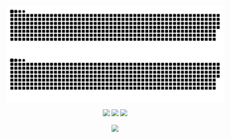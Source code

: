 
<div align="center">

![github contribution grid snake animation](https://raw.githubusercontent.com/dodysat/dodysat/output/github-contribution-grid-snake-dark.svg#gh-dark-mode-only)![github contribution grid snake animation](https://raw.githubusercontent.com/dodysat/dodysat/output/github-contribution-grid-snake.svg#gh-light-mode-only)

  <img height="50%" width="auto" src ="https://github-readme-stats.vercel.app/api?username=dodysat&show_icons=true&count_private=true&theme=darcula&hide_border=true&hide=issues,contribs&bg_color=00000000">
  <img height="50%" width="auto" src ="https://github-readme-stats.vercel.app/api/top-langs/?username=dodysat&layout=compact&hide_border=true&theme=darcula&bg_color=00000000&langs_count=6&hide=jupyter%20notebook,tex,css,php">
  <img src ="https://github-readme-streak-stats.herokuapp.com?user=dodysat&theme=darcula&hide_border=true&background=FFFFFF00">
  <br>
  <br>
  <img src="https://komarev.com/ghpvc/?username=dodysat&style=for-the-badge&color=orange">
</div>
